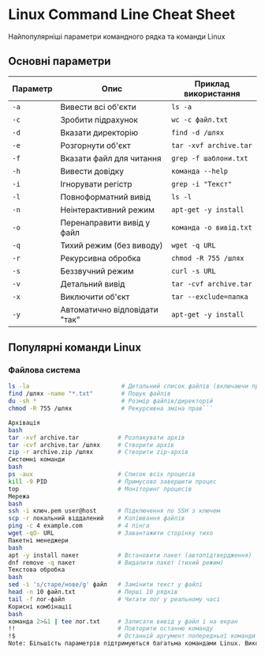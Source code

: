 # Linux Command Line Cheat Sheet

Найпопулярніші параметри командного рядка та команди Linux

## Основні параметри

| Параметр | Опис                                      | Приклад використання       |
|----------|-------------------------------------------|----------------------------|
| `-a`     | Вивести всі об'єкти                      | `ls -a`                    |
| `-c`     | Зробити підрахунок                       | `wc -c файл.txt`           |
| `-d`     | Вказати директорію                       | `find -d /шлях`            |
| `-e`     | Розгорнути об'єкт                        | `tar -xvf archive.tar`     |
| `-f`     | Вказати файл для читання                 | `grep -f шаблони.txt`      |
| `-h`     | Вивести довідку                          | `команда --help`           |
| `-i`     | Ігнорувати регістр                       | `grep -i "Текст"`          |
| `-l`     | Повноформатний вивід                     | `ls -l`                    |
| `-n`     | Неінтерактивний режим                    | `apt-get -y install`       |
| `-o`     | Перенаправити вивід у файл               | `команда -o вивід.txt`     |
| `-q`     | Тихий режим (без виводу)                 | `wget -q URL`              |
| `-r`     | Рекурсивна обробка                       | `chmod -R 755 /шлях`       |
| `-s`     | Беззвучний режим                         | `curl -s URL`              |
| `-v`     | Детальний вивід                          | `tar -cvf archive.tar`     |
| `-x`     | Виключити об'єкт                         | `tar --exclude=папка`      |
| `-y`     | Автоматично відповідати "так"            | `apt-get -y install`       |

## Популярні команди Linux

### Файлова система
```bash
ls -la                          # Детальний список файлів (включаючи приховані)
find /шлях -name "*.txt"        # Пошук файлів
du -sh *                        # Розмір файлів/директорій
chmod -R 755 /шлях              # Рекурсивна зміна прав```

Архівація
bash
tar -xvf archive.tar           # Розпакувати архів
tar -cvf archive.tar /шлях     # Створити архів
zip -r archive.zip /шлях       # Створити zip-архів
Системні команди
bash
ps -aux                        # Список всіх процесів
kill -9 PID                    # Примусово завершити процес
top                            # Моніторинг процесів
Мережа
bash
ssh -i ключ.pem user@host      # Підключення по SSH з ключем
scp -r локальний віддалений    # Копіювання файлів
ping -c 4 example.com          # 4 пінга
wget -qO- URL                  # Завантажити сторінку тихо
Пакетні менеджери
bash
apt -y install пакет           # Встановити пакет (автопідтвердження)
dnf remove -q пакет            # Видалити пакет (тихий режим)
Текстова обробка
bash
sed -i 's/старе/нове/g' файл   # Замінити текст у файлі
head -n 10 файл.txt            # Перші 10 рядків
tail -f лог-файл               # Читати лог у реальному часі
Корисні комбінації
bash
команда 2>&1 | tee лог.txt     # Записати вивід у файл і на екран
!!                             # Повторити останню команду
!$                             # Останній аргумент попередньої команди
Note: Більшість параметрів підтримуються багатьма командами Linux. Використовуйте man команда або команда --help для детальної інформації.


